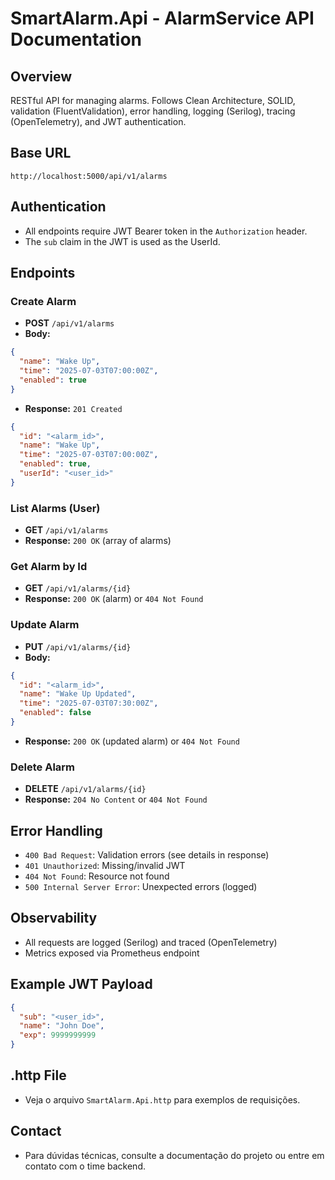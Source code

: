 # SmartAlarm.Api - AlarmService API Documentation

## Overview
RESTful API for managing alarms. Follows Clean Architecture, SOLID, validation (FluentValidation), error handling, logging (Serilog), tracing (OpenTelemetry), and JWT authentication.

## Base URL
```
http://localhost:5000/api/v1/alarms
```

## Authentication
- All endpoints require JWT Bearer token in the `Authorization` header.
- The `sub` claim in the JWT is used as the UserId.

## Endpoints

### Create Alarm
- **POST** `/api/v1/alarms`
- **Body:**
```json
{
  "name": "Wake Up",
  "time": "2025-07-03T07:00:00Z",
  "enabled": true
}
```
- **Response:** `201 Created`
```json
{
  "id": "<alarm_id>",
  "name": "Wake Up",
  "time": "2025-07-03T07:00:00Z",
  "enabled": true,
  "userId": "<user_id>"
}
```

### List Alarms (User)
- **GET** `/api/v1/alarms`
- **Response:** `200 OK` (array of alarms)

### Get Alarm by Id
- **GET** `/api/v1/alarms/{id}`
- **Response:** `200 OK` (alarm) or `404 Not Found`

### Update Alarm
- **PUT** `/api/v1/alarms/{id}`
- **Body:**
```json
{
  "id": "<alarm_id>",
  "name": "Wake Up Updated",
  "time": "2025-07-03T07:30:00Z",
  "enabled": false
}
```
- **Response:** `200 OK` (updated alarm) or `404 Not Found`

### Delete Alarm
- **DELETE** `/api/v1/alarms/{id}`
- **Response:** `204 No Content` or `404 Not Found`

## Error Handling
- `400 Bad Request`: Validation errors (see details in response)
- `401 Unauthorized`: Missing/invalid JWT
- `404 Not Found`: Resource not found
- `500 Internal Server Error`: Unexpected errors (logged)

## Observability
- All requests are logged (Serilog) and traced (OpenTelemetry)
- Metrics exposed via Prometheus endpoint

## Example JWT Payload
```json
{
  "sub": "<user_id>",
  "name": "John Doe",
  "exp": 9999999999
}
```

## .http File
- Veja o arquivo `SmartAlarm.Api.http` para exemplos de requisições.

## Contact
- Para dúvidas técnicas, consulte a documentação do projeto ou entre em contato com o time backend.

